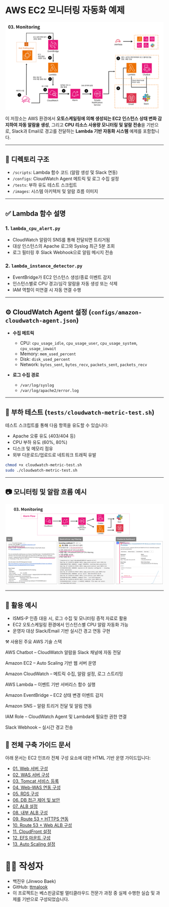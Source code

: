 # AWS EC2 모니터링 자동화 예제

![모니터링 흐름도](images/monitoring_flow.png)

이 저장소는 AWS 환경에서 **오토스케일링에 의해 생성되는 EC2 인스턴스 상태 변화 감지하여 자동 알람을 생성**, 
그리고 **CPU 리소스 사용량 모니터링 및 알람 전송**을 기반으로, 
Slack과 Email로 경고를 전달하는 **Lambda 기반 자동화 시스템** 예제를 포함합니다.

---

## 📁 디렉토리 구조

- `/scripts`: Lambda 함수 코드 (알람 생성 및 Slack 연동)
- `/configs`: CloudWatch Agent 메트릭 및 로그 수집 설정
- `/tests`: 부하 유도 테스트 스크립트
- `/images`: 시스템 아키텍처 및 알람 흐름 이미지

---

## ✅ Lambda 함수 설명

### 1. `lambda_cpu_alert.py`
- CloudWatch 알람이 SNS를 통해 전달되면 트리거됨
- 대상 인스턴스의 Apache 로그와 Syslog 최근 5분 조회
- 로그 필터링 후 Slack Webhook으로 알림 메시지 전송

### 2. `lambda_instance_detector.py`
- EventBridge가 EC2 인스턴스 생성/종료 이벤트 감지
- 인스턴스별로 CPU 경고/심각 알람을 자동 생성 또는 삭제
- IAM 역할이 미연결 시 자동 연결 수행

---

## ⚙️ CloudWatch Agent 설정 (`configs/amazon-cloudwatch-agent.json`)

- **수집 메트릭**
  - CPU: `cpu_usage_idle`, `cpu_usage_user`, `cpu_usage_system`, `cpu_usage_iowait`
  - Memory: `mem_used_percent`
  - Disk: `disk_used_percent`
  - Network: `bytes_sent`, `bytes_recv`, `packets_sent`, `packets_recv`

- **로그 수집 경로**
  - `/var/log/syslog`
  - `/var/log/apache2/error.log`

---

## 🧪 부하 테스트 (`tests/cloudwatch-metric-test.sh`)

테스트 스크립트를 통해 다음 항목을 유도할 수 있습니다:

- Apache 오류 유도 (403/404 등)
- CPU 부하 유도 (60%, 80%)
- 디스크 및 메모리 점유
- 외부 다운로드/업로드로 네트워크 트래픽 유발

```bash
chmod +x cloudwatch-metric-test.sh
sudo ./cloudwatch-metric-test.sh
```

---

## 📷 모니터링 및 알람 흐름 예시

![알람 흐름과 Slack 알림 예시](images/alarm_flow_example.png)

---

## 📎 활용 예시

- ISMS-P 인증 대응 시, 로그 수집 및 모니터링 증적 자료로 활용
- EC2 오토스케일링 환경에서 인스턴스별 CPU 알람 자동화 가능
- 운영자 대상 Slack/Email 기반 실시간 경고 연동 구현

⚒ 사용된 주요 AWS 기술 스택

AWS Chatbot – CloudWatch 알람을 Slack 채널에 자동 전달

Amazon EC2 – Auto Scaling 기반 웹 서버 운영

Amazon CloudWatch – 메트릭 수집, 알람 설정, 로그 스트리밍

AWS Lambda – 이벤트 기반 서버리스 함수 실행

Amazon EventBridge – EC2 상태 변경 이벤트 감지

Amazon SNS – 알람 트리거 전달 및 알림 연동

IAM Role – CloudWatch Agent 및 Lambda에 필요한 권한 연결

Slack Webhook – 실시간 경고 전송

## 📘 전체 구축 가이드 문서

아래 문서는 EC2 인프라 전체 구성 요소에 대한 HTML 기반 운영 가이드입니다:

- [01. Web 서버 구성](docs/guide/01_web_server.html)
- [02. WAS 서버 구성](docs/guide/02_was_server.html)
- [03. Tomcat 서비스 등록](docs/guide/03_tomcat_systemd.html)
- [04. Web-WAS 연동 구성](docs/guide/04_web_was_proxy.html)
- [05. RDS 구성](docs/guide/05_rds.html)
- [06. DB 접근 제어 및 보안](docs/guide/06_db_security.html)
- [07. ALB 설정](docs/guide/07_alb_config.html)
- [08. 내부 ALB 구성](docs/guide/08_internal_alb.html)
- [09. Route 53 + HTTPS 연동](docs/guide/09_route53_https.html)
- [10. Route 53 + Web ALB 구성](docs/guide/10_route53_webalb.html)
- [11. CloudFront 설정](docs/guide/11_cloudfront.html)
- [12. EFS 마운트 구성](docs/guide/12_efs_mount.html)
- [13. Auto Scaling 설정](docs/guide/13_autoscaling.html)

# 🙋‍♂️ 작성자

- 백진우 (Jinwoo Baek)
- GitHub: [ttmalook](https://github.com/ttmalook)
- 이 프로젝트는 베스핀글로벌 멀티클라우드 전문가 과정 중 실제 수행한 실습 및 과제를 기반으로 구성되었습니다.
